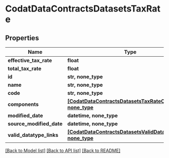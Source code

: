 # CodatDataContractsDatasetsTaxRate


## Properties
Name | Type | Description | Notes
------------ | ------------- | ------------- | -------------
**effective_tax_rate** | **float** |  | 
**total_tax_rate** | **float** |  | 
**id** | **str, none_type** |  | [optional] 
**name** | **str, none_type** |  | [optional] 
**code** | **str, none_type** |  | [optional] 
**components** | [**[CodatDataContractsDatasetsTaxRateComponent], none_type**](CodatDataContractsDatasetsTaxRateComponent.md) |  | [optional] 
**modified_date** | **datetime, none_type** |  | [optional] 
**source_modified_date** | **datetime, none_type** |  | [optional] 
**valid_datatype_links** | [**[CodatDataContractsDatasetsValidDatatypeLinks], none_type**](CodatDataContractsDatasetsValidDatatypeLinks.md) |  | [optional] 

[[Back to Model list]](../README.md#documentation-for-models) [[Back to API list]](../README.md#documentation-for-api-endpoints) [[Back to README]](../README.md)


